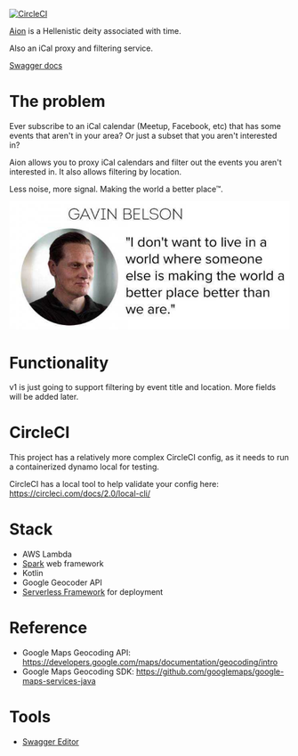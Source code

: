 [![CircleCI](https://circleci.com/gh/davidmerrick/aion/tree/master.svg?style=svg)](https://circleci.com/gh/davidmerrick/aion/tree/master)

[Aion](https://en.wikipedia.org/wiki/Aion_(deity)) is a Hellenistic deity associated with time.

Also an iCal proxy and filtering service.

[Swagger docs](https://petstore.swagger.io/?url=https://raw.githubusercontent.com/davidmerrick/aion/master/openapi.yaml)

# The problem

Ever subscribe to an iCal calendar (Meetup, Facebook, etc) that has some events that aren't in your area? Or just a subset that you aren't interested in?

Aion allows you to proxy iCal calendars and filter out the events you aren't interested in. It also allows filtering by location.

Less noise, more signal. Making the world a better place™.

![](img/gavin.png)

# Functionality

v1 is just going to support filtering by event title and location. More fields will be added later.

# CircleCI

This project has a relatively more complex CircleCI config, as it needs to run 
a containerized dynamo local for testing.

CircleCI has a local tool to help validate your config here: https://circleci.com/docs/2.0/local-cli/

# Stack
- AWS Lambda
- [Spark](http://sparkjava.com/) web framework
- Kotlin
- Google Geocoder API
- [Serverless Framework](https://serverless.com/) for deployment

# Reference

- Google Maps Geocoding API: https://developers.google.com/maps/documentation/geocoding/intro
- Google Maps Geocoding SDK: https://github.com/googlemaps/google-maps-services-java

# Tools
- [Swagger Editor](https://editor.swagger.io/)
